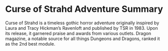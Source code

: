 # Curse of Strahd Adventure Summary

Curse of Strahd is a timeless gothic horror adventure originally inspired by Laura and Tracy Hickman’s Ravenloft and published by TSR in 1983. Upon its release, it garnered praise and awards from various outlets. Dragon magazine, a notable source for all things Dungeons and Dragons, ranked it as the 2nd best module.